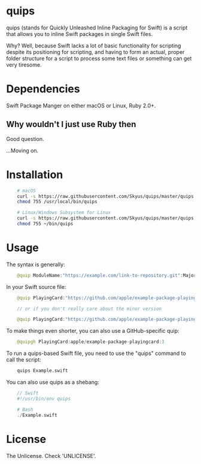 # quips
quips (stands for Quickly Unleashed Inline Packaging for Swift) is a script that allows you to inline Swift packages in single Swift files.

Why? Well, because Swift lacks a lot of basic functionality for scripting despite its positioning for scripting, and having to form an actual, proper folder structure for a script to process some text files or something can get very tiresome.

# Dependencies
Swift Package Manger on either macOS or Linux, Ruby 2.0+.

## Why wouldn't I just use Ruby then
Good question.

...Moving on.

# Installation
```bash
    # macOS
    curl -s https://raw.githubusercontent.com/Skyus/quips/master/quips.rb > /usr/local/bin/quips
    chmod 755 /usr/local/bin/quips

    # Linux/Windows Subsystem for Linux
    curl -s https://raw.githubusercontent.com/Skyus/quips/master/quips.rb > ~/bin/quips
    chmod 755 ~/bin/quips
```

# Usage
The syntax is generally:
```swift
    @quip ModuleName:"https://example.com/link-to-repository.git":MajorVersion:MinorVersion?
```

In your Swift source file:

```swift
    @quip PlayingCard:"https://github.com/apple/example-package-playingcard.git":3:0

    // or if you don't really care about the minor version

    @quip PlayingCard:"https://github.com/apple/example-package-playingcard.git":3
```

To make things even shorter, you can also use a GitHub-specific quip:

```swift
    @quipgh PlayingCard:apple/example-package-playingcard:3
```

To run a quips-based Swift file, you need to use the "quips" command to call the script:

```bash
    quips Example.swift
```

You can also use quips as a shebang:

```php
    // Swift
    #!/usr/bin/env quips

    # Bash
    ./Example.swift
```

# License
The Unlicense. Check 'UNLICENSE'.
